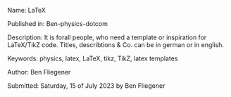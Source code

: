 Name: LaTeX

Published in: Ben-physics-dotcom

Description: It is forall people, who need a template or inspiration for LaTeX/TikZ code. Titles, describtions & Co. can be in german or in english.

Keywords: physics, latex, LaTeX, tikz, TikZ, latex templates

Author: Ben Fliegener

Submitted: Saturday, 15 of July 2023 by Ben Fliegener
